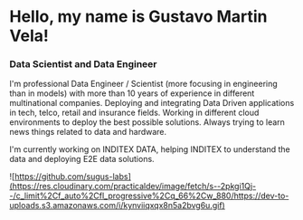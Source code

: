 # Hello, my name is Gustavo Martin Vela!
### Data Scientist and Data Engineer

I'm professional Data Engineer / Scientist (more focusing in engineering than in models) with more than 10 years of experience in different multinational companies. Deploying and integrating Data Driven applications in tech, telco, retail and insurance fields. Working in different cloud environments to deploy the best possible solutions. Always trying to learn news things related to data and hardware.    

I'm currently working on INDITEX DATA, helping INDITEX to understand the data and deploying E2E data solutions.    


![https://github.com/sugus-labs](https://res.cloudinary.com/practicaldev/image/fetch/s--2pkgi1Qj--/c_limit%2Cf_auto%2Cfl_progressive%2Cq_66%2Cw_880/https://dev-to-uploads.s3.amazonaws.com/i/kynviiqxqx8n5a2bvg6u.gif)
